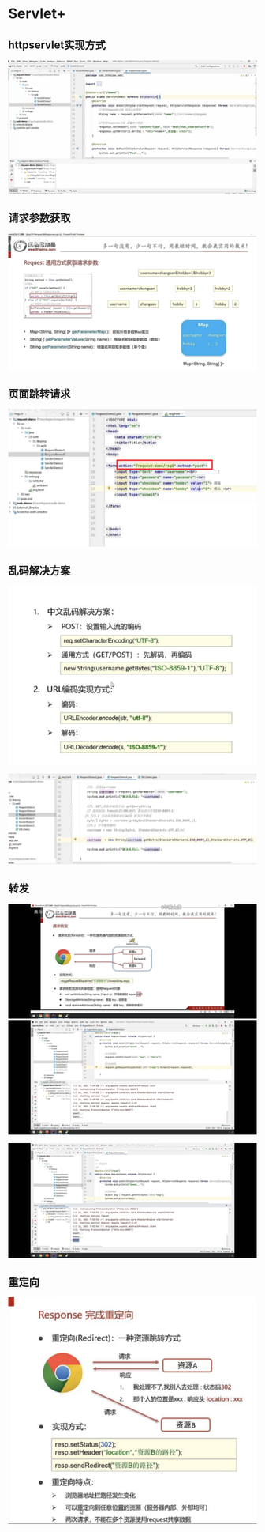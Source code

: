 # Servlet+

## httpservlet实现方式

![image-20230926143742643](./image-20230926143742643.png)



## 请求参数获取

![image-20230926143947632](./image-20230926143947632.png)



## 页面跳转请求

![image-20230926144017369](./image-20230926144017369.png)



## 乱码解决方案

![](./image-20230926145303542.png)

![](./image-20230926145334982.png)



## 转发

![image-20230926143146553](./image-20230926143146553.png)	![image-20230926143150218](./image-20230926143150218.png)

![image-20230926143155041](./image-20230926143155041.png)



## 重定向

![](./image-20230926144111283.png)


